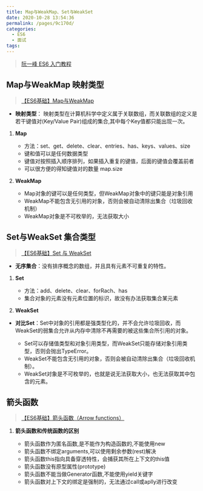 ```yaml
---
title: Map与WeakMap、Set与WeakSet 
date: 2020-10-28 13:54:36
permalink: /pages/9c170d/
categories: 
  - ES6
  - 面试
tags: 
---
```


> [阮一峰 ES6 入门教程](https://es6.ruanyifeng.com/)

## Map与WeakMap 映射类型

> [【ES6基础】Map与WeakMap](https://juejin.im/post/6844903837707272199#heading-7)

- **映射类型**： 映射类型在计算机科学中定义属于关联数组，而关联数组的定义是若干键值对(Key/Value Pair)组成的集合,其中每个Key值都只能出现一次。

1. **Map**

    - 方法：set、get、delete、clear、entries、has、keys、values、size
    - 键和值可以是任何数据类型
    - 键值对按照插入顺序排列，如果插入重复的键值，后面的键值会覆盖前者
    - 可以很方便的得知键值对的数量 map.size

2. **WeakMap**

    - Map对象的键可以是任何类型，但WeakMap对象中的键只能是对象引用
    - WeakMap不能包含无引用的对象，否则会被自动清除出集合（垃圾回收机制）
    - WeakMap对象是不可枚举的，无法获取大小

## Set与WeakSet 集合类型

> [【ES6基础】Set 与 WeakSet](https://juejin.im/post/6844903830610526216)

- **无序集合**：没有排序概念的数组，并且具有元素不可重复的特性。

1. **Set**

    - 方法：add、delete、clear、forRach、has
    - 集合对象的元素没有元素位置的标识，故没有办法获取集合某元素

2. **WeakSet**

- **对比Set**：Set中对象的引用都是强类型化的，并不会允许垃圾回收，而WeakSet的弱集合允许从内存中清除不再需要的被这些集合所引用的对象。

  - Set可以存储值类型和对象引用类型，而WeakSet只能存储对象引用类型，否则会抛出TypeError。
  - WeakSet不能包含无引用的对象，否则会被自动清除出集合（垃圾回收机制）。
  - WeakSet对象是不可枚举的，也就是说无法获取大小，也无法获取其中包含的元素。

## 箭头函数

> [【ES6基础】箭头函数（Arrow functions）](https://juejin.im/post/6844903788994625549)

1. **箭头函数和传统函数的区别**

    - 箭头函数作为匿名函数,是不能作为构造函数的,不能使用new
    - 箭头函数不绑定arguments,可以使用剩余参数(rest)解决
    - 箭头函数this指向具备穿透特性，会捕获其所在上下文的this值
    - 箭头函数没有原型属性(prototype)
    - 箭头函数不能当做Generator函数,不能使用yield关键字
    - 箭头函数对上下文的绑定是强制的，无法通过call或aplly进行改变
